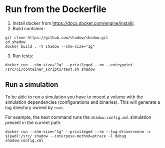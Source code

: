 # Run from the Dockerfile

1. Install docker from https://docs.docker.com/engine/install/.
2. Build container:
```
git clone https://github.com/shadow/shadow.git
cd shadow
docker build . -t shadow --shm-size="1g"
```
3. Run tests:
```
docker run --shm-size="1g" --privileged --rm --entrypoint /src/ci/container_scripts/test.sh shadow
```

## Run a simulation

To be able to run a simulation you have to mount a volume with the simulation
dependencies (configurations and binaries). This will generate a log directory
owned by `root`.

For example, the next command runs the `shadow.config.xml` simulation present in
the current path:
```
docker run --shm-size="1g" --privileged --rm --log-driver=none -v $(pwd):/src/ shadow --interpose-method=ptrace -l debug shadow.config.xml
```
